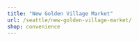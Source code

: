 ```yaml
---
title: "New Golden Village Market"
url: /seattle/new-golden-village-market/
shop: convenience
---
```

